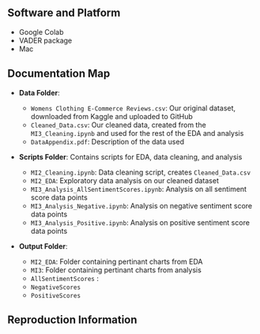 ## Software and Platform

- Google Colab
- VADER package
- Mac

## Documentation Map

- **Data Folder**:
  - `Womens Clothing E-Commerce Reviews.csv`: Our original dataset, downloaded from Kaggle and uploaded to GitHub
  - `Cleaned_Data.csv`: Our cleaned data, created from the `MI3_Cleaning.ipynb` and used for the rest of the EDA and analysis
  - `DataAppendix.pdf`: Description of the data used

- **Scripts Folder**: Contains scripts for EDA, data cleaning, and analysis
  - `MI2_Cleaning.ipynb`: Data cleaning script, creates `Cleaned_Data.csv`
  - `MI2_EDA`: Exploratory data analysis on our cleaned dataset
  - `MI3_Analysis_AllSentimentScores.ipynb`: Analysis on all sentiment score data points
  - `MI3_Analysis_Negative.ipynb`: Analysis on negative sentiment score data points
  - `MI3_Analysis_Positive.ipynb`: Analysis on positive sentiment score data points

- **Output Folder**:
  - `MI2_EDA`: Folder containing pertinant charts from EDA
  - `MI3`: Folder containing pertinant charts from analysis
  -    `AllSentimentScores` : 
  -    `NegativeScores`
  -    `PositiveScores` 

## Reproduction Information

